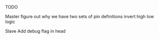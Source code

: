 TODO

Master
figure out why we have two sets of pin definitions
invert high low logic

Slave
Add debug flag in head
